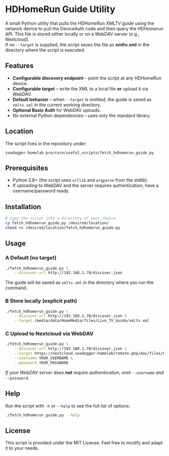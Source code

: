 # HDHomeRun Guide Utility

A small Python utility that pulls the HDHomeRun XMLTV guide using the network device to pull the DeviceAuth code and then query the HDHomerun API.  This file is stored either locally or on a WebDAV server (e.g., Nextcloud).  
If no `--target` is supplied, the script saves the file as **xmltv.xml** in the directory where the script is executed.

## Features

- **Configurable discovery endpoint** – point the script at any HDHomeRun device.
- **Configurable target** – write the XML to a local file **or** upload it via WebDAV.
- **Default behavior** – when `--target` is omitted, the guide is saved as `xmltv.xml` in the current working directory.
- **Optional Basic Auth** for WebDAV uploads.
- No external Python dependencies – uses only the standard library.

## Location

The script lives in the repository under:

```
seadogger-homelab-pro/core/useful_scripts/fetch_hdhomerun_guide.py
```

## Prerequisites

- Python 3.8+ (the script uses `urllib` and `argparse` from the stdlib).
- If uploading to WebDAV and the server requires authentication, have a username/password ready.

## Installation

```bash
# Copy the script into a directory of your choice
cp fetch_hdhomerun_guide.py /desired/location/
chmod +x /desired/location/fetch_hdhomerun_guide.py
```

## Usage

### A️ Default (no target)

```bash
./fetch_hdhomerun_guide.py \
    --discover-url http://192.168.1.70/discover.json
```

The guide will be saved as `xmltv.xml` in the directory where you run the command.

### B️ Store locally (explicit path)

```bash
./fetch_hdhomerun_guide.py \
    --discover-url http://192.168.1.70/discover.json \
    --target /media/data/HomeMedia/files/Live_TV_Guide/xmltv.xml
```

### C️ Upload to Nextcloud via WebDAV

```bash
./fetch_hdhomerun_guide.py \
    --discover-url http://192.168.1.70/discover.json \
    --target https://nextcloud.seadogger-homelab/remote.php/dav/files/HomeMedia/Live_TV_Guide/xmltv.xml \
    --username YOUR_USERNAME \
    --password YOUR_PASSWORD
```

*If your WebDAV server does **not** require authentication, omit `--username` and `--password`.*

## Help

Run the script with `-h` or `--help` to see the full list of options:

```bash
./fetch_hdhomerun_guide.py --help
```

## License

This script is provided under the MIT License. Feel free to modify and adapt it to your needs.


